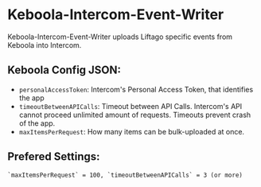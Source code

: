 # Keboola-Intercom-Event-Writer

Keboola-Intercom-Event-Writer uploads Liftago specific events from Keboola into Intercom. 

## Keboola Config JSON:
- `personalAccessToken`: Intercom's Personal Access Token, that identifies the app
- `timeoutBetweenAPICalls`: Timeout between API Calls. Intercom's API cannot proceed unlimited amount of requests. Timeouts prevent crash of the app.
- `maxItemsPerRequest`: How many items can be bulk-uploaded at once. 

## Prefered Settings:
``` `maxItemsPerRequest` = 100, `timeoutBetweenAPICalls` = 3 (or more) ```
